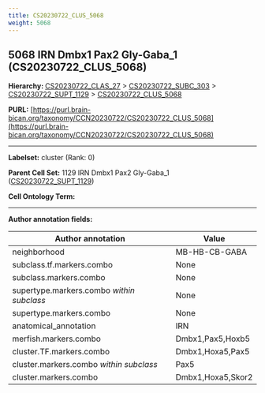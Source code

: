 ```yaml
---
title: CS20230722_CLUS_5068
weight: 5068
---
```

## 5068 IRN Dmbx1 Pax2 Gly-Gaba_1 (CS20230722_CLUS_5068)
<b>Hierarchy: </b>
[CS20230722_CLAS_27](../CS20230722_CLAS_27) >
[CS20230722_SUBC_303](../CS20230722_SUBC_303) >
[CS20230722_SUPT_1129](../CS20230722_SUPT_1129) >
[CS20230722_CLUS_5068](../CS20230722_CLUS_5068)

**PURL:** [https://purl.brain-bican.org/taxonomy/CCN20230722/CS20230722_CLUS_5068](https://purl.brain-bican.org/taxonomy/CCN20230722/CS20230722_CLUS_5068)

---


**Labelset:** cluster (Rank: 0)

**Parent Cell Set:** 1129 IRN Dmbx1 Pax2 Gly-Gaba_1 ([CS20230722_SUPT_1129](../CS20230722_SUPT_1129))



**Cell Ontology Term:** 

[MARKER GENES.]: #


---

[TRANSFERRED ANNOTATIONS.]: #


[AUTHOR ANNOTATION FIELDS.]: #


**Author annotation fields:**

| Author annotation | Value |
|-------------------|-------|
|neighborhood|MB-HB-CB-GABA|
|subclass.tf.markers.combo|None|
|subclass.markers.combo|None|
|supertype.markers.combo _within subclass_|None|
|supertype.markers.combo|None|
|anatomical_annotation|IRN|
|merfish.markers.combo|Dmbx1,Pax5,Hoxb5|
|cluster.TF.markers.combo|Dmbx1,Hoxa5,Pax5|
|cluster.markers.combo _within subclass_|Pax5|
|cluster.markers.combo|Dmbx1,Hoxa5,Skor2|

